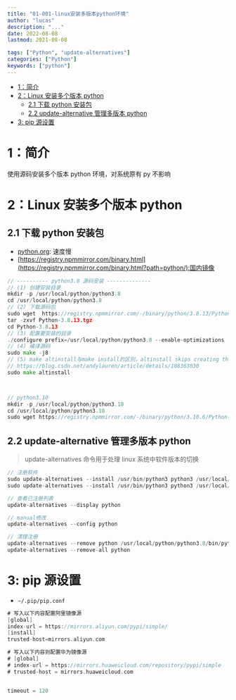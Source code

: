 ```yaml
---
title: "01-001-linux安装多版本python环境"
author: "lucas"
description: "..."
date: 2022-08-08
lastmod: 2021-08-08

tags: ["Python", "update-alternatives"]
categories: ["Python"]
keywords: ["python"]
---
```


- [1：简介](#1简介)
- [2：Linux 安装多个版本 python](#2linux-安装多个版本-python)
  - [2.1 下载 python 安装包](#21-下载-python-安装包)
  - [2.2 update-alternative 管理多版本 python](#22-update-alternative-管理多版本-python)
- [3: pip 源设置](#3-pip-源设置)

# 1：简介

使用源码安装多个版本 python 环境，对系统原有 py 不影响

# 2：Linux 安装多个版本 python

## 2.1 下载 python 安装包

- [python.org](https://www.python.org/): 速度慢
- [https://registry.npmmirror.com/binary.html](https://registry.npmmirror.com/binary.html?path=python/):国内镜像

```go
// ---------- python3.8 源码安装 --------------
// (1) 创建安装目录
mkdir -p /usr/local/python/python3.8
cd /usr/local/python/python3.8
// (2) 下载源码包
sudo wget  https://registry.npmmirror.com/-/binary/python/3.8.13/Python-3.8.13.tgz
tar -zxvf Python-3.8.13.tgz
cd Python-3.8.13
// (3) 配置要安装的目录
./configure prefix=/usr/local/python/python3.8 --enable-optimizations
// (4) 编译源码
sudo make -j8
// (5) make altinstall与make install的区别，altinstall skips creating the python link and the manual pages links
// https://blog.csdn.net/andylauren/article/details/108363030
sudo make altinstall



// python3.10
mkdir -p /usr/local/python/python3.10
cd /usr/local/python/python3.10
sudo wget https://registry.npmmirror.com/-/binary/python/3.10.6/Python-3.10.6.tgz
```

## 2.2 update-alternative 管理多版本 python

> update-alternatives 命令用于处理 linux 系统中软件版本的切换

```go
// 注册软件
sudo update-alternatives --install /usr/bin/python3 python3 /usr/local/python/python3.8/bin/python3.8  38
sudo update-alternatives --install /usr/bin/python3 python3 /usr/local/python/python3.10/bin/python3.10  40

// 查看已注册列表
update-alternatives --display python

// manual修改
update-alternatives --config python

// 清理注册
update-alternatives --remove python /usr/local/python/python3.8/bin/python3.8
update-alternatives --remove-all python

```

# 3: pip 源设置

- `~/.pip/pip.conf`

```go
# 写入以下内容配置阿里镜像源
[global]
index-url = https://mirrors.aliyun.com/pypi/simple/
[install]
trusted-host=mirrors.aliyun.com

# 写入以下内容则配置华为镜像源
# [global]
# index-url = https://mirrors.huaweicloud.com/repository/pypi/simple
# trusted-host = mirrors.huaweicloud.com


timeout = 120
```
